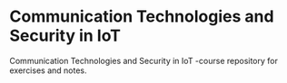 # Communication Technologies and Security in IoT
Communication Technologies and Security in IoT -course repository for exercises and notes.
